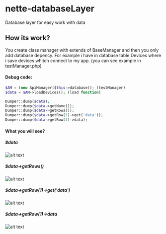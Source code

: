 # nette-databaseLayer
Database layer for easy work with data

## How its work?
You create class manager with extends of BaseManager and then you only add database depency.
For example i have in database table Devices where i save devices whitch connect to my app. (you can see example in testManager.php)

#### Debug code:
```php
$AM = (new ApiManager($this->database)); (testManager)
$data = $AM->loadDevices(); (load function)

Dumper::dump($data);
Dumper::dump($data->getName());
Dumper::dump($data->getRows());
Dumper::dump($data->getRow(1)->get('data'));
Dumper::dump($data->getRow(1)->data);
```

#### What you will see?
##### $data
![alt text](http://image.prntscr.com/image/afd6497daf0c4cf79593e8e94f5e75be.png "debug $data")
##### $data->getRows()
![alt text](http://image.prntscr.com/image/d090533a5e774c489575ca10cbfefce5.png "debug $data")
##### $data->getRow(1)->get('data')
![alt text](http://image.prntscr.com/image/aeb81b8fe11343258667017033f7a91c.png "debug $data")
##### $data->getRow(1)->data
![alt text](http://image.prntscr.com/image/5b0b176ce54449ec88f6330c7ed029a3.png "debug $data")
